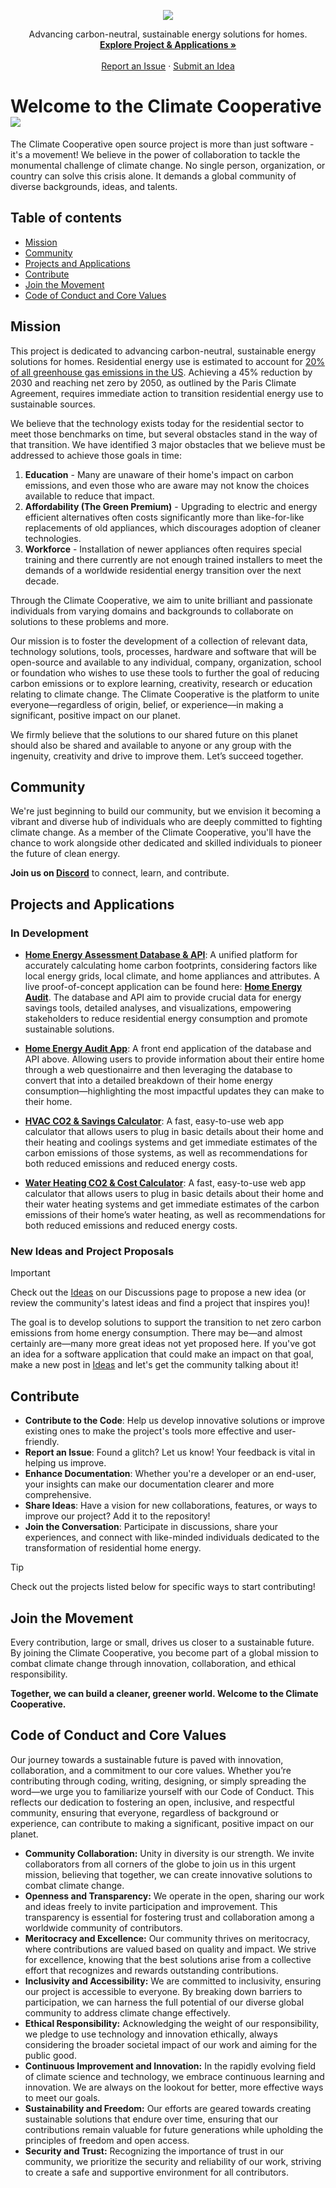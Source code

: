 <p align="center">
    <img src="https://github.com/climate-cooperative/.github/blob/main/images/cc_readme_banner.png?raw=true">
  </a>
</p>

<p align="center">
  Advancing carbon-neutral, sustainable energy solutions for homes.
  <br>
  <a href="#projects-and-applications"><strong>Explore Project & Applications »</strong></a>
  <br>
  <br>
  <a href="https://github.com/climate-cooperative/.github/issues/new/">Report an Issue</a>
  ·
  <a href="https://github.com/climate-cooperative/.github/issues/new/">Submit an Idea</a>
</p>




# **Welcome to the Climate Cooperative** [![](https://img.shields.io/badge/Discord-8A2BE2)](https://discord.com/channels/1234653337547440190)

The Climate Cooperative open source project is more than just software - it's a movement! We believe in the power of collaboration to tackle the monumental challenge of climate change. No single person, organization, or country can solve this crisis alone. It demands a global community of diverse backgrounds, ideas, and talents.

## Table of contents

- [Mission](#mission)
- [Community](#community)
- [Projects and Applications](#projects-and-applications)
- [Contribute](#contribute)
- [Join the Movement](#join-the-movement)
- [Code of Conduct and Core Values](#code-of-conduct-and-core-values)

## **Mission**

This project is dedicated to advancing carbon-neutral, sustainable energy solutions for homes. Residential energy use is estimated to account for [20% of all greenhouse gas emissions in the US](https://www.pnas.org/doi/10.1073/pnas.1922205117). Achieving a 45% reduction by 2030 and reaching net zero by 2050, as outlined by the Paris Climate Agreement, requires immediate action to transition residential energy use to sustainable sources.

We believe that the technology exists today for the residential sector to meet those benchmarks on time, but several obstacles stand in the way of that transition. We have identified 3 major obstacles that we believe must be addressed to achieve those goals in time:
1. **Education** - Many are unaware of their home's impact on carbon emissions, and even those who are aware may not know the choices available to reduce that impact.
2. **Affordability (The Green Premium)** - Upgrading to electric and energy efficient alternatives often costs significantly more than like-for-like replacements of old appliances, which discourages adoption of cleaner technologies.
3. **Workforce** - Installation of newer appliances often requires special training and there currently are not enough trained installers to meet the demands of a worldwide residential energy transition over the next decade.

Through the Climate Cooperative, we aim to unite brilliant and passionate individuals from varying domains and backgrounds to collaborate on solutions to these problems and more.

Our mission is to foster the development of a collection of relevant data, technology solutions, tools, processes, hardware and software that will be open-source and available to any individual, company, organization, school or foundation who wishes to use these tools to further the goal of reducing carbon emissions or to explore learning, creativity, research or education relating to climate change. The Climate Cooperative is the platform to unite everyone—regardless of origin, belief, or experience—in making a significant, positive impact on our planet. 

We firmly believe that the solutions to our shared future on this planet should also be shared and available to anyone or any group with the ingenuity, creativity and drive to improve them. Let’s succeed together.


## **Community**

We're just beginning to build our community, but we envision it becoming a vibrant and diverse hub of individuals who are deeply committed to fighting climate change. As a member of the Climate Cooperative, you'll have the chance to work alongside other dedicated and skilled individuals to pioneer the future of clean energy.

**Join us on [Discord](https://discord.com/channels/1234653337547440190)** to connect, learn, and contribute.


## **Projects and Applications**

### **In Development**

- **[Home Energy Assessment Database & API](https://github.com/Zwell-Home/home-energy-assessment-database)**: A unified platform for accurately calculating home carbon footprints, considering factors like local energy grids, local climate, and home appliances and attributes. A live proof-of-concept application can be found here: **[Home Energy Audit](https://zwell.bubbleapps.io/)**. The database and API aim to provide crucial data for energy savings tools, detailed analyses, and visualizations, empowering stakeholders to reduce residential energy consumption and promote sustainable solutions.

- **[Home Energy Audit App](https://github.com/climate-cooperative/home-energy-calculator)**: A front end application of the database and API above. Allowing users to provide information about their entire home through a web questionairre and then leveraging the database to convert that into a detailed breakdown of their home energy consumption—highlighting the most impactful updates they can make to their home.

- **[HVAC CO2 & Savings Calculator](https://github.com/climate-cooperative/hvac-savings-calculator)**: A fast, easy-to-use web app calculator that allows users to plug in basic details about their home and their heating and coolings systems and get immediate estimates of the carbon emissions of those systems, as well as recommendations for both reduced emissions and reduced energy costs.

- **[Water Heating CO2 & Cost Calculator](https://github.com/climate-cooperative/heat-pump-water-heater-savings-calculator)**: A fast, easy-to-use web app calculator that allows users to plug in basic details about their home and their water heating systems and get immediate estimates of the carbon emissions of their home’s water heating, as well as recommendations for both reduced emissions and reduced energy costs.

### **New Ideas and Project Proposals**

> [!IMPORTANT]
> Check out the [Ideas](https://github.com/orgs/climate-cooperative/discussions/categories/ideas) on our Discussions page to propose a new idea (or review the community's latest ideas and find a project that inspires you)!

The goal is to develop solutions to support the transition to net zero carbon emissions from home energy consumption. There may be—and almost certainly are—many more great ideas not yet proposed here. If you've got an idea for a software application that could make an impact on that goal, make a new post in [Ideas](https://github.com/orgs/climate-cooperative/discussions/categories/ideas) and let's get the community talking about it!

## **Contribute**

- **Contribute to the Code**: Help us develop innovative solutions or improve existing ones to make the project's tools more effective and user-friendly.
- **Report an Issue**: Found a glitch? Let us know! Your feedback is vital in helping us improve.
- **Enhance Documentation**: Whether you're a developer or an end-user, your insights can make our documentation clearer and more comprehensive.
- **Share Ideas**: Have a vision for new collaborations, features, or ways to improve our project? Add it to the repository!
- **Join the Conversation**: Participate in discussions, share your experiences, and connect with like-minded individuals dedicated to the transformation of residential home energy.

> [!TIP]
> Check out the projects listed below for specific ways to start contributing!

## **Join the Movement**

Every contribution, large or small, drives us closer to a sustainable future. By joining the Climate Cooperative, you become part of a global mission to combat climate change through innovation, collaboration, and ethical responsibility.

**Together, we can build a cleaner, greener world. Welcome to the Climate Cooperative.**

## **Code of Conduct and Core Values**

Our journey towards a sustainable future is paved with innovation, collaboration, and a commitment to our core values. Whether you’re contributing through coding, writing, designing, or simply spreading the word—we urge you to familiarize yourself with our Code of Conduct. This reflects our dedication to fostering an open, inclusive, and respectful community, ensuring that everyone, regardless of background or experience, can contribute to making a significant, positive impact on our planet.

- **Community Collaboration:** Unity in diversity is our strength. We invite collaborators from all corners of the globe to join us in this urgent mission, believing that together, we can create innovative solutions to combat climate change.
- **Openness and Transparency:** We operate in the open, sharing our work and ideas freely to invite participation and improvement. This transparency is essential for fostering trust and collaboration among a worldwide community of contributors.
- **Meritocracy and Excellence:** Our community thrives on meritocracy, where contributions are valued based on quality and impact. We strive for excellence, knowing that the best solutions arise from a collective effort that recognizes and rewards outstanding contributions.
- **Inclusivity and Accessibility:** We are committed to inclusivity, ensuring our project is accessible to everyone. By breaking down barriers to participation, we can harness the full potential of our diverse global community to address climate change effectively.
- **Ethical Responsibility:** Acknowledging the weight of our responsibility, we pledge to use technology and innovation ethically, always considering the broader societal impact of our work and aiming for the public good.
- **Continuous Improvement and Innovation:** In the rapidly evolving field of climate science and technology, we embrace continuous learning and innovation. We are always on the lookout for better, more effective ways to meet our goals.
- **Sustainability and Freedom:** Our efforts are geared towards creating sustainable solutions that endure over time, ensuring that our contributions remain valuable for future generations while upholding the principles of freedom and open access.
- **Security and Trust:** Recognizing the importance of trust in our community, we prioritize the security and reliability of our work, striving to create a safe and supportive environment for all contributors.
